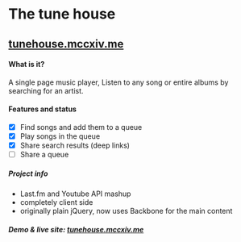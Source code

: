 # The tune house

## <a href="http://tunehouse.mccxiv.me" target="_blank">tunehouse.mccxiv.me</a>

#### What is it?
A single page music player, Listen to any song or entire albums by searching for an artist.

#### Features and status
- [x] Find songs and add them to a queue
- [x] Play songs in the queue
- [x] Share search results (deep links)
- [ ] Share a queue

##### Project info
- Last.fm and Youtube API mashup
- completely client side
- originally plain jQuery, now uses Backbone for the main content

##### Demo & live site: <a href="http://tunehouse.mccxiv.me" target="_blank">tunehouse.mccxiv.me</a>